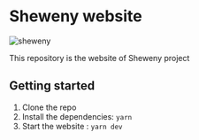 # Sheweny website

![sheweny](https://cdn.discordapp.com/attachments/881988260925153322/882027519753224244/sheweny_baniere.png)

This repository is the website of Sheweny project

## Getting started

1. Clone the repo
2. Install the dependencies: `yarn`
3. Start the website : `yarn dev`
